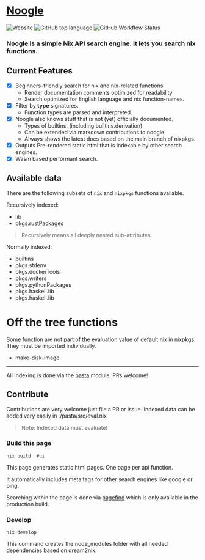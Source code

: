 # [Noogle](https://noogle.dev)

![Website](https://img.shields.io/website?down_message=noogle.dev&up_message=noogle.dev&url=https%3A%2F%2Fnoogle.dev)
![GitHub top language](https://img.shields.io/github/languages/top/hsjobeki/noogle)
![GitHub Workflow Status](https://img.shields.io/github/actions/workflow/status/hsjobeki/noogle/main.yml)

### Noogle is a simple Nix API search engine. It lets you search nix functions. 

## Current Features

- [x] Beginners-friendly search for nix and nix-related functions
  - Render documentation comments optimized for readability
  - Search optimized for English language and nix function-names.
- [x] Filter by **type** signatures.
  - Function types are parsed and interpreted.
- [x] Noogle also knows stuff that is not (yet) officially documented.
  - Types of builtins. (including builtins.derivation)
  - Can be extended via markdown contributions to noogle.
  - Always shows the latest docs based on the main branch of nixpkgs.
- [x] Outputs Pre-rendered static html that is indexable by other search engines.
- [x] Wasm based performant search.

## Available data

There are the following subsets of `nix` and `nixpkgs` functions available.

Recursively indexed:

- lib
- pkgs.rustPackages

> Recursively means all deeply nested sub-attributes.

Normally indexed:

- builtins
- pkgs.stdenv
- pkgs.dockerTools
- pkgs.writers
- pkgs.pythonPackages
- pkgs.haskell.lib
- pkgs.haskell.lib

# Off the tree functions

Some function are not part of the evaluation value of default.nix in nixpkgs. They must be imported individually.

- make-disk-image

---

All Indexing is done via the [pasta](./pasta/) module. PRs welcome!

## Contribute

Contributions are very welcome just file a PR or issue.
Indexed data can be added very easily in ./pasta/src/eval.nix

> Note: Indexed data must evaluate!

### Build this page

`nix build .#ui`

This page generates static html pages.
One page per api function.

It automatically includes meta tags for other search engines like google or bing.

Searching within the page is done via [pagefind](https://pagefind.app/) which is only available in the production build.

### Develop

`nix develop`

This command creates the node_modules folder
with all needed dependencies based on dream2nix.
